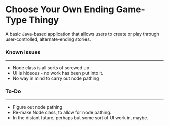 # Choose Your Own Ending Game-Type Thingy
A basic Java-based application that allows users to create or play through user-controlled, alternate-ending stories.

### Known issues
---
* Node class is all sorts of screwed up
* UI is hideous - no work has been put into it.
* No way in mind to carry out node pathing

### To-Do
---
* Figure out node pathing
* Re-make Node class, to allow for node pathing.
* In the distant future, perhaps but some sort of UI work in, maybe.
